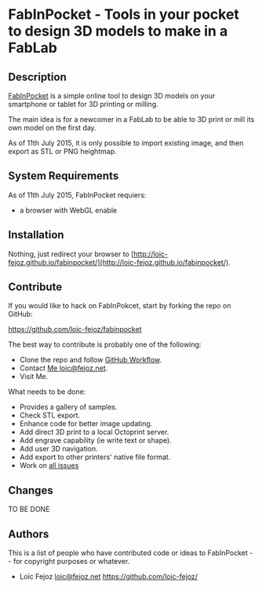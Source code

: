 FabInPocket - Tools in your pocket to design 3D models to make in a FabLab
===============================================================================

Description
-----------

[FabInPocket](https://github.com/loic-fejoz/fabinpocket) is a simple online tool to design 3D models on your smartphone or tablet for 3D printing or milling.

The main idea is for a newcomer in a FabLab to be able to 3D print or mill its own model on the first day.

As of 11th July 2015, it is only possible to import existing image, and then export as STL or PNG heightmap.

System Requirements
----------------------

As of 11th July 2015, FabInPocket requiers:

- a browser with WebGL enable

Installation
------------

Nothing, just redirect your browser to [http://loic-fejoz.github.io/fabinpocket/](http://loic-fejoz.github.io/fabinpocket/).

## Contribute

If you would like to hack on FabInPokcet, start by forking the repo on GitHub:

https://github.com/loic-fejoz/fabinpocket

The best way to contribute is probably one of the following:

* Clone the repo and follow [GitHub
  Workflow](https://guides.github.com/introduction/flow/index.html).
* Contact [Me <loic@fejoz.net>](mailto:loic@fejoz.net).
* Visit Me.

What needs to be done:

* Provides a gallery of samples.
* Check STL export.
* Enhance code for better image updating.
* Add direct 3D print to a local Octoprint server.
* Add engrave capability (ie write text or shape).
* Add user 3D navigation.
* Add export to other printers' native file format.
* Work on [all issues](https://github.com/loic-fejoz/fabinpocket/issues)

Changes
----------

TO BE DONE

Authors
-------

This is a list of people who have contributed code or ideas to FabInPocket --
for copyright purposes or whatever.

* Loïc Fejoz <loic@fejoz.net> <https://github.com/loic-fejoz/>
